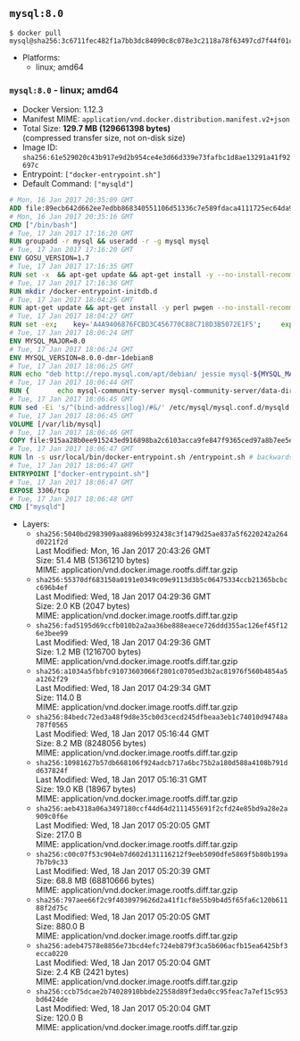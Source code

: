 ## `mysql:8.0`

```console
$ docker pull mysql@sha256:3c6711fec482f1a7bb3dc84090c8c078e3c2118a78f63497cd7f44f01c2490fc
```

-	Platforms:
	-	linux; amd64

### `mysql:8.0` - linux; amd64

-	Docker Version: 1.12.3
-	Manifest MIME: `application/vnd.docker.distribution.manifest.v2+json`
-	Total Size: **129.7 MB (129661398 bytes)**  
	(compressed transfer size, not on-disk size)
-	Image ID: `sha256:61e529020c43b917e9d2b954ce4e3d66d339e73fafbc1d8ae13291a41f92697c`
-	Entrypoint: `["docker-entrypoint.sh"]`
-	Default Command: `["mysqld"]`

```dockerfile
# Mon, 16 Jan 2017 20:35:09 GMT
ADD file:89ecb642d662ee7edbb868340551106d51336c7e589fdaca4111725ec64da957 in / 
# Mon, 16 Jan 2017 20:35:16 GMT
CMD ["/bin/bash"]
# Tue, 17 Jan 2017 17:16:20 GMT
RUN groupadd -r mysql && useradd -r -g mysql mysql
# Tue, 17 Jan 2017 17:16:20 GMT
ENV GOSU_VERSION=1.7
# Tue, 17 Jan 2017 17:16:35 GMT
RUN set -x 	&& apt-get update && apt-get install -y --no-install-recommends ca-certificates wget && rm -rf /var/lib/apt/lists/* 	&& wget -O /usr/local/bin/gosu "https://github.com/tianon/gosu/releases/download/$GOSU_VERSION/gosu-$(dpkg --print-architecture)" 	&& wget -O /usr/local/bin/gosu.asc "https://github.com/tianon/gosu/releases/download/$GOSU_VERSION/gosu-$(dpkg --print-architecture).asc" 	&& export GNUPGHOME="$(mktemp -d)" 	&& gpg --keyserver ha.pool.sks-keyservers.net --recv-keys B42F6819007F00F88E364FD4036A9C25BF357DD4 	&& gpg --batch --verify /usr/local/bin/gosu.asc /usr/local/bin/gosu 	&& rm -r "$GNUPGHOME" /usr/local/bin/gosu.asc 	&& chmod +x /usr/local/bin/gosu 	&& gosu nobody true 	&& apt-get purge -y --auto-remove ca-certificates wget
# Tue, 17 Jan 2017 17:16:36 GMT
RUN mkdir /docker-entrypoint-initdb.d
# Tue, 17 Jan 2017 18:04:25 GMT
RUN apt-get update && apt-get install -y perl pwgen --no-install-recommends && rm -rf /var/lib/apt/lists/*
# Tue, 17 Jan 2017 18:04:27 GMT
RUN set -ex; 	key='A4A9406876FCBD3C456770C88C718D3B5072E1F5'; 	export GNUPGHOME="$(mktemp -d)"; 	gpg --keyserver ha.pool.sks-keyservers.net --recv-keys "$key"; 	gpg --export "$key" > /etc/apt/trusted.gpg.d/mysql.gpg; 	rm -r "$GNUPGHOME"; 	apt-key list > /dev/null
# Tue, 17 Jan 2017 18:06:24 GMT
ENV MYSQL_MAJOR=8.0
# Tue, 17 Jan 2017 18:06:24 GMT
ENV MYSQL_VERSION=8.0.0-dmr-1debian8
# Tue, 17 Jan 2017 18:06:25 GMT
RUN echo "deb http://repo.mysql.com/apt/debian/ jessie mysql-${MYSQL_MAJOR}" > /etc/apt/sources.list.d/mysql.list
# Tue, 17 Jan 2017 18:06:44 GMT
RUN { 		echo mysql-community-server mysql-community-server/data-dir select ''; 		echo mysql-community-server mysql-community-server/root-pass password ''; 		echo mysql-community-server mysql-community-server/re-root-pass password ''; 		echo mysql-community-server mysql-community-server/remove-test-db select false; 	} | debconf-set-selections 	&& apt-get update && apt-get install -y mysql-server="${MYSQL_VERSION}" && rm -rf /var/lib/apt/lists/* 	&& rm -rf /var/lib/mysql && mkdir -p /var/lib/mysql /var/run/mysqld 	&& chown -R mysql:mysql /var/lib/mysql /var/run/mysqld 	&& chmod 777 /var/run/mysqld
# Tue, 17 Jan 2017 18:06:45 GMT
RUN sed -Ei 's/^(bind-address|log)/#&/' /etc/mysql/mysql.conf.d/mysqld.cnf 	&& echo '[mysqld]\nskip-host-cache\nskip-name-resolve' > /etc/mysql/conf.d/docker.cnf
# Tue, 17 Jan 2017 18:06:45 GMT
VOLUME [/var/lib/mysql]
# Tue, 17 Jan 2017 18:06:46 GMT
COPY file:915aa28b0ee915243ed916898ba2c6103acca9fe847f9365ced97a8b7ee5e4c9 in /usr/local/bin/ 
# Tue, 17 Jan 2017 18:06:47 GMT
RUN ln -s usr/local/bin/docker-entrypoint.sh /entrypoint.sh # backwards compat
# Tue, 17 Jan 2017 18:06:47 GMT
ENTRYPOINT ["docker-entrypoint.sh"]
# Tue, 17 Jan 2017 18:06:47 GMT
EXPOSE 3306/tcp
# Tue, 17 Jan 2017 18:06:48 GMT
CMD ["mysqld"]
```

-	Layers:
	-	`sha256:5040bd2983909aa8896b9932438c3f1479d25ae837a5f6220242a264d0221f2d`  
		Last Modified: Mon, 16 Jan 2017 20:43:26 GMT  
		Size: 51.4 MB (51361210 bytes)  
		MIME: application/vnd.docker.image.rootfs.diff.tar.gzip
	-	`sha256:55370df683150a0191e0349c09e9113d3b5c06475334ccb21365bcbcc696b4ef`  
		Last Modified: Wed, 18 Jan 2017 04:29:36 GMT  
		Size: 2.0 KB (2047 bytes)  
		MIME: application/vnd.docker.image.rootfs.diff.tar.gzip
	-	`sha256:fad5195d69ccfb010b2a2aa36be888eaece726ddd355ac126ef45f126e3bee99`  
		Last Modified: Wed, 18 Jan 2017 04:29:36 GMT  
		Size: 1.2 MB (1216700 bytes)  
		MIME: application/vnd.docker.image.rootfs.diff.tar.gzip
	-	`sha256:a1034a5fbbfc91073603066f2801c0705ed3b2ac81976f560b4854a5a1262f29`  
		Last Modified: Wed, 18 Jan 2017 04:29:34 GMT  
		Size: 114.0 B  
		MIME: application/vnd.docker.image.rootfs.diff.tar.gzip
	-	`sha256:84bedc72ed3a48f9d8e35cb0d3cecd245dfbeaa3eb1c74010d94748a787f0565`  
		Last Modified: Wed, 18 Jan 2017 05:16:44 GMT  
		Size: 8.2 MB (8248056 bytes)  
		MIME: application/vnd.docker.image.rootfs.diff.tar.gzip
	-	`sha256:10981627b57db668106f924adcb717a6bc75b2a180d588a4108b791dd637824f`  
		Last Modified: Wed, 18 Jan 2017 05:16:31 GMT  
		Size: 19.0 KB (18967 bytes)  
		MIME: application/vnd.docker.image.rootfs.diff.tar.gzip
	-	`sha256:aeb4318a06a3497180ccf44d64d2111455691f2cfd24e85bd9a28e2a909c0f6e`  
		Last Modified: Wed, 18 Jan 2017 05:20:05 GMT  
		Size: 217.0 B  
		MIME: application/vnd.docker.image.rootfs.diff.tar.gzip
	-	`sha256:c00c07f53c904eb7d602d131116212f9eeb5090dfe5869f5b80b199a7b7b9c33`  
		Last Modified: Wed, 18 Jan 2017 05:20:39 GMT  
		Size: 68.8 MB (68810666 bytes)  
		MIME: application/vnd.docker.image.rootfs.diff.tar.gzip
	-	`sha256:797aee66f2c9f4030979626d2a41f1cf8e55b9b4d5f65fa6c120b61188f2d75c`  
		Last Modified: Wed, 18 Jan 2017 05:20:05 GMT  
		Size: 880.0 B  
		MIME: application/vnd.docker.image.rootfs.diff.tar.gzip
	-	`sha256:adeb47578e8856e73bcd4efc724eb879f3ca5b606acfb15ea6425bf3ecca0220`  
		Last Modified: Wed, 18 Jan 2017 05:20:04 GMT  
		Size: 2.4 KB (2421 bytes)  
		MIME: application/vnd.docker.image.rootfs.diff.tar.gzip
	-	`sha256:ccb75dcae2b74028910bbde22558d89f3eda0cc95feac7a7ef15c953bd6424de`  
		Last Modified: Wed, 18 Jan 2017 05:20:04 GMT  
		Size: 120.0 B  
		MIME: application/vnd.docker.image.rootfs.diff.tar.gzip
